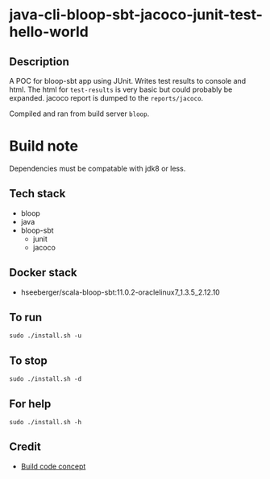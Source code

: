 # java-cli-bloop-sbt-jacoco-junit-test-hello-world

## Description
A POC for bloop-sbt app using JUnit.
Writes test results to console
and html. The html for `test-results`
is very basic but could probably be
expanded. jacoco report is dumped
to the `reports/jacoco`.

Compiled and ran from build server `bloop`.

# Build note
Dependencies must be compatable with jdk8 or less.

## Tech stack
- bloop
- java
- bloop-sbt
  - junit
  - jacoco

## Docker stack
- hseeberger/scala-bloop-sbt:11.0.2-oraclelinux7_1.3.5_2.12.10

## To run
`sudo ./install.sh -u`

## To stop
`sudo ./install.sh -d`

## For help
`sudo ./install.sh -h`

## Credit
- [Build code concept](https://github.com/bloop-sbt/sbt-jacoco)
